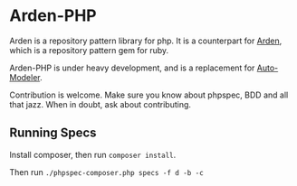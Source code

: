 # Arden-PHP

Arden is a repository pattern library for php. It is a counterpart for [Arden](https://github.com/zombor/arden), which is a repository pattern gem for ruby.

Arden-PHP is under heavy development, and is a replacement for [Auto-Modeler](https://github.com/zombor/Auto-Modeler).

Contribution is welcome. Make sure you know about phpspec, BDD and all that jazz. When in doubt, ask about contributing.

## Running Specs

Install composer, then run `composer install`.

Then run `./phpspec-composer.php specs -f d -b -c`

